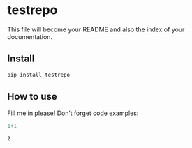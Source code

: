 # testrepo

<!-- WARNING: THIS FILE WAS AUTOGENERATED! DO NOT EDIT! -->

This file will become your README and also the index of your
documentation.

## Install

``` sh
pip install testrepo
```

## How to use

Fill me in please! Don’t forget code examples:

``` python
1+1
```

    2
